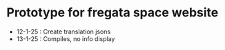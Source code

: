 # Prototype for fregata space website

- 12-1-25 : Create translation jsons
- 13-1-25 : Compiles, no info display
